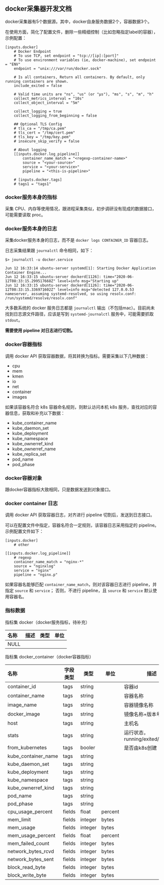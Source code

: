 ## docker采集器开发文档

docker采集器有5个数据源。其中，docker自身服务数据2个，容器数据3个。

在使用方面，简化了配置文件，删除一些精细控制（比如忽略指定label的容器），示例配置：

```
[inputs.docker]
    # Docker Endpoint
    # To use TCP, set endpoint = "tcp://[ip]:[port]"
    # To use environment variables (ie, docker-machine), set endpoint = "ENV"
    endpoint = "unix:///var/run/docker.sock"

    # Is all containers, Return all containers. By default, only running containers are shown.
    include_exited = false

    # Valid time units are "ns", "us" (or "µs"), "ms", "s", "m", "h"
    collect_metrics_interval = "10s"
    collect_object_interval = "5m"
    
    collect_logging = true
    collect_logging_from_beginning = false

    ## Optional TLS Config
    # tls_ca = "/tmp/ca.pem"
    # tls_cert = "/tmp/cert.pem"
    # tls_key = "/tmp/key.pem"
    # insecure_skip_verify = false

    # About logging
    [[inputs.docker.log_pipeline]]
        container_name_match = "<regexp-container-name>"
        source = "<your-source>"
        service = "<your-service>"
        pipeline = "<this-is-pipeline>"

    # [inputs.docker.tags]
    # tags1 = "tags1"
```

### docker服务本身的指标

采集 CPU、内存等使用情况，跟进程采集类似，初步调研没有现成的数据接口，可能需要读取 proc。

### docker服务本身的日志

采集docker服务本身的日志，而不是 `docker logs CONTAINER_ID` 容器日志。

日志采集结果跟 `journalctl` 命令相同，如下：

```
$> journalctl -u docker.service

Jun 12 16:33:14 ubuntu-server systemd[1]: Starting Docker Application Container Engine...
Jun 12 16:33:15 ubuntu-server dockerd[1126]: time="2020-06-12T08:33:15.299517668Z" level=info msg="Starting up"
Jun 12 16:33:15 ubuntu-server dockerd[1126]: time="2020-06-12T08:33:15.336971602Z" level=info msg="detected 127.0.0.53 nameserver, assuming systemd-resolved, so using resolv.conf: /run/systemd/resolve/resolv.conf"
```

大多数系统的 docker 服务日志都是 `journalctl` 输出（不包括mac）。目前尚未找到日志源文件路径，应该是写到 `systemd-journalctl` 服务中，可能需要抓取 `stdout`。

**需要使用 pipeline 对日志进行切割。**

### docker容器指标

调用 docker API 获取容器数据，将其转换为指标。需要采集以下几种数据：

- cpu
- mem
- kmen
- io
- net
- container
- images

如果该容器名符合 k8s 容器命名规则，则默认访问本机 k8s 服务，查找对应的容器信息，获取和补充以下数据：

- kube_container_name
- kube_daemon_set
- kube_deployment
- kube_namespace
- kube_ownerref_kind
- kube_ownerref_name
- kube_replica_set
- pod_name
- pod_phase

### docker容器对象

跟docker容器指标大致相同，只是数据发送到对象接口。

### docker container 日志

调用 docker API 获取容器日志，对齐进行 pipeline 切割后，发送到日志接口。

可以在配置文件中指定，容器名符合一定规则，该容器日志采用指定的 pipeline。示例配置文件如下：

```
[inputs.docker]
    # other

[[inputs.docker.log_pipeline]]
    # regexp
    container_name_match = "nginx-*"
    source = "nginxlog"
    service = "nginx"
    pipeline = "nginx.p"

```

如果容器名能够匹配 `container_name_match`，则对该容器日志进行 pipeline，并指定 `source` 和 `service`；
否则，不进行 pipeline，且 `source` 和 `service` 默认使用容器名。

### 指标数据

指标集 docker（docker服务指标，待补充）

| 名称 | 描述 | 类型 | 单位 |
| :--  | ---  | ---  | ---  |
| NULL |      |      |      |

指标集 docker_container（docker容器指标）

| 名称                | 字段类型 | 类型    | 单位    | 描述                             |
| :--                 | ---      | ---     | ---     | --                               |
| container_id        | tags     | string  |         | 容器id                           |
| container_name      | tags     | string  |         | 容器名称                         |
| image_name          | tags     | string  |         | 容器镜像名称                     |
| docker_image        | tags     | string  |         | 镜像名称+版本号                  |
| host                | tags     | string  |         | 主机名                           |
| stats               | tags     | string  |         | 运行状态，running/exited/removed |
| from_kubernetes     | tags     | booler  |         | 是否由k8s创建                    |
| kube_container_name | tags     | string  |         |                                  |
| kube_daemon_set     | tags     | string  |         |                                  |
| kube_deployment     | tags     | string  |         |                                  |
| kube_namespace      | tags     | string  |         |                                  |
| kube_ownerref_kind  | tags     | string  |         |                                  |
| pod_name            | tags     | string  |         |                                  |
| pod_phase           | tags     | string  |         |                                  |
| cpu_usage_percent   | fields   | float   | percent |                                  |
| mem_limit           | fields   | integer | bytes   |                                  |
| mem_usage           | fields   | integer | bytes   |                                  |
| mem_usage_percent   | fields   | float   | percent |                                  |
| mem_failed_count    | fields   | integer | bytes   |                                  |
| network_bytes_rcvd  | fields   | integer | bytes   |                                  |
| network_bytes_sent  | fields   | integer | bytes   |                                  |
| block_read_byte     | fields   | integer | bytes   |                                  |
| block_write_byte    | fields   | integer | bytes   |                                  |
